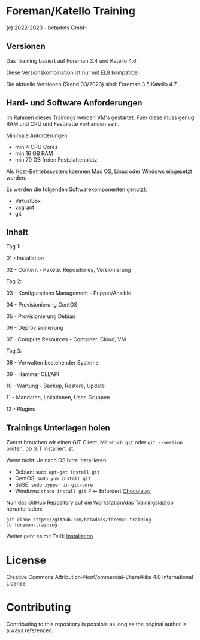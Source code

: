 
# Foreman/Katello Training

(c) 2022-2023 - betadots GmbH

## Versionen

Das Training basiert auf Foreman 3.4 und Katello 4.6.

Diese Versionskombination ist nur mit EL8 kompatibel.

Die aktuelle Versionen (Stand 03/2023) sind: Foreman 3.5 Katello 4.7

## Hard- und Software Anforderungen

Im Rahmen dieses Trainings werden VM's gestartet. Fuer diese muss genug RAM und CPU und Festplatte vorhanden sein.

Minimale Anforderungen:

- min 4 CPU Cores
- min 16 GB RAM
- min 70 GB freien Festplattenplatz

Als Host-Betriebssystem koennen Mac OS, Linux oder Windows eingesetzt werden.

Es werden die folgenden Softwarekomponenten genutzt:

- VirtualBox
- vagrant
- git

## Inhalt

Tag 1:

01 - Installation

02 - Content - Pakete, Repositories, Versionierung

Tag 2:

03 - Konfigurations Management - Puppet/Ansible

04 - Provisionierung CentOS

05 - Provisionierung Debian

06 - Deprovisionierung

07 - Compute Resources - Container, Cloud, VM

Tag 3:

08 - Verwalten bestehender Systeme

09 - Hammer CLI/API

10 - Wartung - Backup, Restore, Update

11 - Mandaten, Lokationen, User, Gruppen

12 - Plugins

## Trainings Unterlagen holen

Zuerst brauchen wir einen GIT Client. Mit `which git` oder `git --version` prüfen, ob GIT installiert ist.

Wenn nicht: Je nach OS bitte installieren:

- Debian: `sudo apt-get install git`
- CentOS: `sudo yum install git`
- SuSE: `sudo zypper in git-core`
- Windows: `choco install git` # <- Erfordert [Chocolatey](https://chocolatey.org/)

Nun das GitHub Repository auf die Workstation/das Trainingslaptop herunterladen:

    git clone https://github.com/betadots/foreman-training
    cd foreman-training

Weiter geht es mit Teil1: [Installation](01_installation)

# License

Creative Commons Attribution-NonCommercial-ShareAlike 4.0 International License

# Contributing

Contributing to this repository is possible as long as the original author is always referenced.
